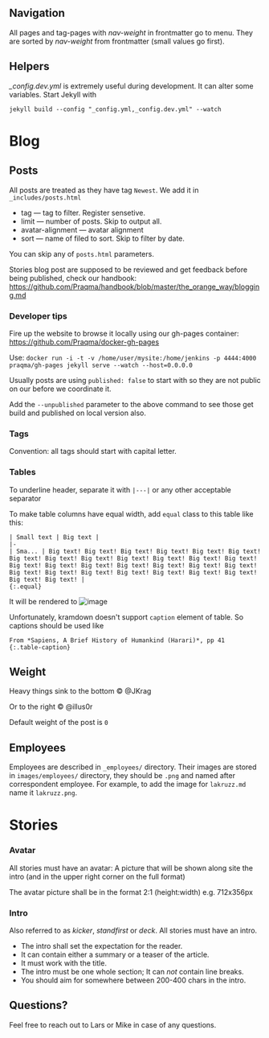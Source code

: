 Navigation
---
All pages and tag-pages with *nav-weight* in frontmatter go to menu. They are sorted by *nav-weight* from frontmatter (small values go first).

Helpers
---
*_config.dev.yml* is extremely useful during development. It can alter some variables. Start Jekyll with
```
jekyll build --config "_config.yml,_config.dev.yml" --watch
```

Blog
===

Posts
---
All posts are treated as they have tag `Newest`. We add it in `_includes/posts.html`

* tag — tag to filter. Register sensetive.
* limit — number of posts. Skip to output all.
* avatar-alignment — avatar alignment
* sort — name of filed to sort. Skip to filter by date.

You can skip any of `posts.html` parameters.

Stories blog post are supposed to be reviewed and get feedback before being published, check our handbook: https://github.com/Praqma/handbook/blob/master/the_orange_way/blogging.md

### Developer tips

Fire up the website to browse it locally using our gh-pages container: https://github.com/Praqma/docker-gh-pages

Use: `docker run -i -t -v /home/user/mysite:/home/jenkins -p 4444:4000 praqma/gh-pages jekyll serve --watch --host=0.0.0.0`

Usually posts are using `published: false` to start with so they are not public on our before we coordinate it. 

Add the `--unpublished` parameter to the above command to see those get build and published on local version also.




### Tags

Convention: all tags should start with capital letter.

### Tables

To underline header, separate it with `|---|` or any other acceptable separator

To make table columns have equal width, add `equal` class to this table like this:
```
| Small text | Big text |
|-
| Sma... | Big text! Big text! Big text! Big text! Big text! Big text! Big text! Big text! Big text! Big text! Big text! Big text! Big text! Big text! Big text! Big text! Big text! Big text! Big text! Big text! Big text! Big text! Big text! Big text! Big text! Big text! Big text! Big text! Big text! |
{:.equal}
```

It will be rendered to
![image](https://cloud.githubusercontent.com/assets/797993/15856717/fa3f1460-2cbf-11e6-80d9-c8a3cbd88c71.png)


Unfortunately, kramdown doesn't support `caption` element of table. So captions should be used like
```
From *Sapiens, A Brief History of Humankind (Harari)*, pp 41
{:.table-caption}
```

Weight
---

Heavy things sink to the bottom © @JKrag

Or to the right © @illus0r

Default weight of the post is `0`


Employees
---
Employees are described in `_employees/` directory. Their images are stored in `images/employees/` directory, they should be `.png` and named after correspondent employee. For example, to add the image for `lakruzz.md` name it `lakruzz.png`.

# Stories

### Avatar
All stories must have an avatar: A picture that will be shown along site the intro (and in the upper right corner on the full format)

The avatar picture shall be in the format 2:1 (height:width) e.g. 712x356px

### Intro
Also referred to as _kicker_, _standfirst_ or _deck_. All stories must have an intro.

* The intro shall set the expectation for the reader.
* It can contain either a summary or a teaser of the article.
* It must work with the title.
* The intro must be one whole section; It can _not_ contain line breaks.
* You should aim for somewhere between 200-400 chars in the intro.

Questions?
----

Feel free to reach out to Lars or Mike in case of any questions.
